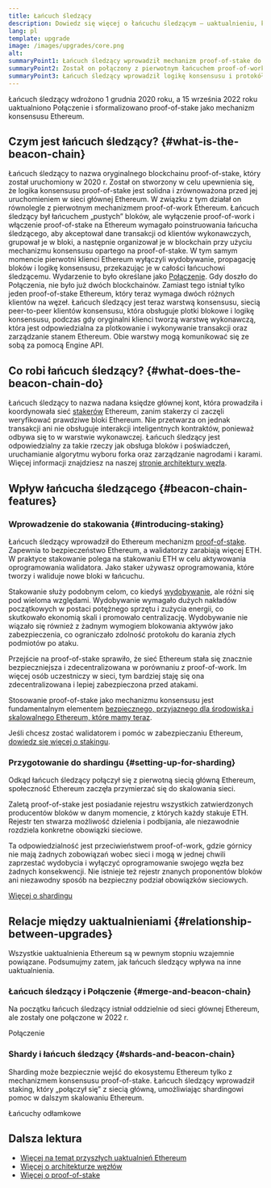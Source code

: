 ```yaml
---
title: Łańcuch śledzący
description: Dowiedz się więcej o łańcuchu śledzącym — uaktualnieniu, które wprowadziło mechanizm proof-of-stake w sieci Ethereum.
lang: pl
template: upgrade
image: /images/upgrades/core.png
alt:
summaryPoint1: Łańcuch śledzący wprowadził mechanizm proof-of-stake do ekosystemu Ethereum.
summaryPoint2: Został on połączony z pierwotnym łańcuchem proof-of-work Ethereum we wrześniu 2022.
summaryPoint3: Łańcuch śledzący wprowadził logikę konsensusu i protokół uzgadniania bloków, który obecnie zabezpiecza Ethereum.
---
```


<UpgradeStatus isShipped dateKey="page-upgrades:page-upgrades-beacon-date">
  Łańcuch śledzący wdrożono 1 grudnia 2020 roku, a 15 września 2022 roku uaktualniono Połączenie i sformalizowano proof-of-stake jako mechanizm konsensusu Ethereum.
</UpgradeStatus>

## Czym jest łańcuch śledzący? {#what-is-the-beacon-chain}

Łańcuch śledzący to nazwa oryginalnego blockchainu proof-of-stake, który został uruchomiony w 2020 r. Został on stworzony w celu upewnienia się, że logika konsensusu proof-of-stake jest solidna i zrównoważona przed jej uruchomieniem w sieci głównej Ethereum. W związku z tym działał on równolegle z pierwotnym mechanizmem proof-of-work Ethereum. Łańcuch śledzący był łańcuchem „pustych” bloków, ale wyłączenie proof-of-work i włączenie proof-of-stake na Ethereum wymagało poinstruowania łańcucha śledzącego, aby akceptował dane transakcji od klientów wykonawczych, grupował je w bloki, a następnie organizował je w blockchain przy użyciu mechanizmu konsensusu opartego na proof-of-stake. W tym samym momencie pierwotni klienci Ethereum wyłączyli wydobywanie, propagację bloków i logikę konsensusu, przekazując je w całości łańcuchowi śledzącemu. Wydarzenie to było określane jako [Połączenie](/roadmap/merge/). Gdy doszło do Połączenia, nie było już dwóch blockchainów. Zamiast tego istniał tylko jeden proof-of-stake Ethereum, który teraz wymaga dwóch różnych klientów na węzeł. Łańcuch śledzący jest teraz warstwą konsensusu, siecią peer-to-peer klientów konsensusu, która obsługuje plotki blokowe i logikę konsensusu, podczas gdy oryginalni klienci tworzą warstwę wykonawczą, która jest odpowiedzialna za plotkowanie i wykonywanie transakcji oraz zarządzanie stanem Ethereum. Obie warstwy mogą komunikować się ze sobą za pomocą Engine API.

## Co robi łańcuch śledzący? {#what-does-the-beacon-chain-do}

Łańcuch śledzący to nazwa nadana księdze głównej kont, która prowadziła i koordynowała sieć [stakerów](/staking/) Ethereum, zanim stakerzy ci zaczęli weryfikować prawdziwe bloki Ethereum. Nie przetwarza on jednak transakcji ani nie obsługuje interakcji inteligentnych kontraktów, ponieważ odbywa się to w warstwie wykonawczej. Łańcuch śledzący jest odpowiedzialny za takie rzeczy jak obsługa bloków i poświadczeń, uruchamianie algorytmu wyboru forka oraz zarządzanie nagrodami i karami. Więcej informacji znajdziesz na naszej [stronie architektury węzła](/developers/docs/nodes-and-clients/node-architecture/#node-comparison).

## Wpływ łańcucha śledzącego {#beacon-chain-features}

### Wprowadzenie do stakowania {#introducing-staking}

Łańcuch śledzący wprowadził do Ethereum mechanizm [proof-of-stake](/developers/docs/consensus-mechanisms/pos/). Zapewnia to bezpieczeństwo Ethereum, a walidatorzy zarabiają więcej ETH. W praktyce stakowanie polega na stakowaniu ETH w celu aktywowania oprogramowania walidatora. Jako staker używasz oprogramowania, które tworzy i waliduje nowe bloki w łańcuchu.

Stakowanie służy podobnym celom, co kiedyś [wydobywanie](/developers/docs/consensus-mechanisms/pow/mining/), ale różni się pod wieloma względami. Wydobywanie wymagało dużych nakładów początkowych w postaci potężnego sprzętu i zużycia energii, co skutkowało ekonomią skali i promowało centralizację. Wydobywanie nie wiązało się również z żadnym wymogiem blokowania aktywów jako zabezpieczenia, co ograniczało zdolność protokołu do karania złych podmiotów po ataku.

Przejście na proof-of-stake sprawiło, że sieć Ethereum stała się znacznie bezpieczniejsza i zdecentralizowana w porównaniu z proof-of-work. Im więcej osób uczestniczy w sieci, tym bardziej staję się ona zdecentralizowana i lepiej zabezpieczona przed atakami.

Stosowanie proof-of-stake jako mechanizmu konsensusu jest fundamentalnym elementem [bezpiecznego, przyjaznego dla środowiska i skalowalnego Ethereum, które mamy teraz](/roadmap/vision/).

<Alert variant="update">
<Emoji text=":money_bag:" className="text-4xl"/>
<AlertContent>
<AlertDescription>
  Jeśli chcesz zostać walidatorem i pomóc w zabezpieczaniu Ethereum, <a href="/staking/">dowiedz się więcej o stakingu</a>.
</AlertDescription>
</AlertContent>
</Alert>

### Przygotowanie do shardingu {#setting-up-for-sharding}

Odkąd łańcuch śledzący połączył się z pierwotną siecią główną Ethereum, społeczność Ethereum zaczęła przymierzać się do skalowania sieci.

Zaletą proof-of-stake jest posiadanie rejestru wszystkich zatwierdzonych producentów bloków w danym momencie, z których każdy stakuje ETH. Rejestr ten stwarza możliwość dzielenia i podbijania, ale niezawodnie rozdziela konkretne obowiązki sieciowe.

Ta odpowiedzialność jest przeciwieństwem proof-of-work, gdzie górnicy nie mają żadnych zobowiązań wobec sieci i mogą w jednej chwili zaprzestać wydobycia i wyłączyć oprogramowanie swojego węzła bez żadnych konsekwencji. Nie istnieje też rejestr znanych proponentów bloków ani niezawodny sposób na bezpieczny podział obowiązków sieciowych.

[Więcej o shardingu](/roadmap/danksharding/)

## Relacje między uaktualnieniami {#relationship-between-upgrades}

Wszystkie uaktualnienia Ethereum są w pewnym stopniu wzajemnie powiązane. Podsumujmy zatem, jak łańcuch śledzący wpływa na inne uaktualnienia.

### Łańcuch śledzący i Połączenie {#merge-and-beacon-chain}

Na początku łańcuch śledzący istniał oddzielnie od sieci głównej Ethereum, ale zostały one połączone w 2022 r.

<ButtonLink href="/roadmap/merge/">
  Połączenie
</ButtonLink>

### Shardy i łańcuch śledzący {#shards-and-beacon-chain}

Sharding może bezpiecznie wejść do ekosystemu Ethereum tylko z mechanizmem konsensusu proof-of-stake. Łańcuch śledzący wprowadził staking, który „połączył się” z siecią główną, umożliwiając shardingowi pomoc w dalszym skalowaniu Ethereum.

<ButtonLink href="/roadmap/danksharding/">
  Łańcuchy odłamkowe
</ButtonLink>

## Dalsza lektura

- [Więcej na temat przyszłych uaktualnień Ethereum](/roadmap/vision)
- [Więcej o architekturze węzłów](/developers/docs/nodes-and-clients/node-architecture)
- [Więcej o proof-of-stake](/developers/docs/consensus-mechanisms/pos)
